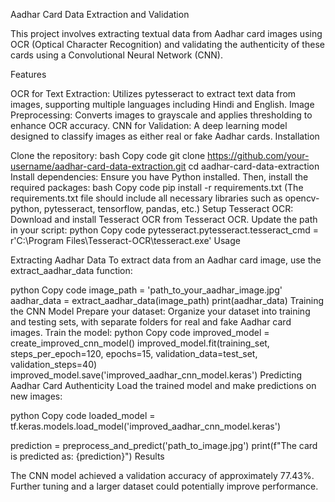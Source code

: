 Aadhar Card Data Extraction and Validation

This project involves extracting textual data from Aadhar card images using OCR (Optical Character Recognition) and validating the authenticity of these cards using a Convolutional Neural Network (CNN).

Features

OCR for Text Extraction: Utilizes pytesseract to extract text data from images, supporting multiple languages including Hindi and English.
Image Preprocessing: Converts images to grayscale and applies thresholding to enhance OCR accuracy.
CNN for Validation: A deep learning model designed to classify images as either real or fake Aadhar cards.
Installation

Clone the repository:
bash
Copy code
git clone https://github.com/your-username/aadhar-card-data-extraction.git
cd aadhar-card-data-extraction
Install dependencies:
Ensure you have Python installed. Then, install the required packages:
bash
Copy code
pip install -r requirements.txt
(The requirements.txt file should include all necessary libraries such as opencv-python, pytesseract, tensorflow, pandas, etc.)
Setup Tesseract OCR:
Download and install Tesseract OCR from Tesseract OCR. Update the path in your script:
python
Copy code
pytesseract.pytesseract.tesseract_cmd = r'C:\Program Files\Tesseract-OCR\tesseract.exe'
Usage

Extracting Aadhar Data
To extract data from an Aadhar card image, use the extract_aadhar_data function:

python
Copy code
image_path = 'path_to_your_aadhar_image.jpg'
aadhar_data = extract_aadhar_data(image_path)
print(aadhar_data)
Training the CNN Model
Prepare your dataset: Organize your dataset into training and testing sets, with separate folders for real and fake Aadhar card images.
Train the model:
python
Copy code
improved_model = create_improved_cnn_model()
improved_model.fit(training_set, steps_per_epoch=120, epochs=15, validation_data=test_set, validation_steps=40)
improved_model.save('improved_aadhar_cnn_model.keras')
Predicting Aadhar Card Authenticity
Load the trained model and make predictions on new images:

python
Copy code
loaded_model = tf.keras.models.load_model('improved_aadhar_cnn_model.keras')

prediction = preprocess_and_predict('path_to_image.jpg')
print(f"The card is predicted as: {prediction}")
Results

The CNN model achieved a validation accuracy of approximately 77.43%. Further tuning and a larger dataset could potentially improve performance.


